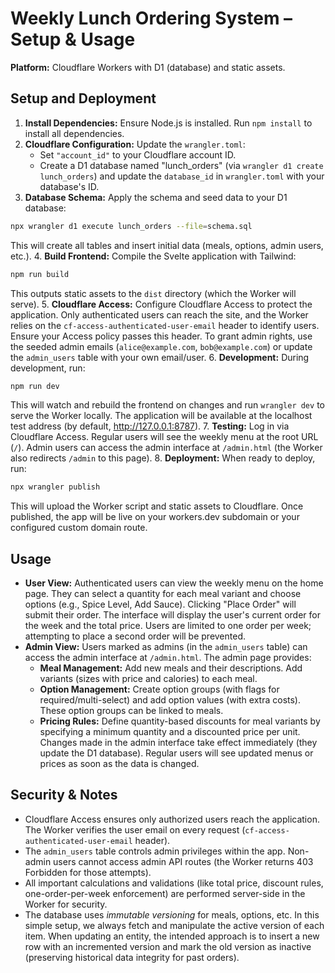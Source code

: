 # Weekly Lunch Ordering System – Setup & Usage
**Platform:** Cloudflare Workers with D1 (database) and static assets.

## Setup and Deployment
1. **Install Dependencies:** Ensure Node.js is installed. Run `npm install` to install all dependencies.
2. **Cloudflare Configuration:** Update the `wrangler.toml`:
   - Set `"account_id"` to your Cloudflare account ID.
   - Create a D1 database named "lunch_orders" (via `wrangler d1 create lunch_orders`) and update the `database_id` in `wrangler.toml` with your database's ID.
3. **Database Schema:** Apply the schema and seed data to your D1 database:
```bash
npx wrangler d1 execute lunch_orders --file=schema.sql
```
This will create all tables and insert initial data (meals, options, admin users, etc.).
4. **Build Frontend:** Compile the Svelte application with Tailwind:
```bash
npm run build
```
This outputs static assets to the `dist` directory (which the Worker will serve).
5. **Cloudflare Access:** Configure Cloudflare Access to protect the application. Only authenticated users can reach the site, and the Worker relies on the `cf-access-authenticated-user-email` header to identify users. Ensure your Access policy passes this header. To grant admin rights, use the seeded admin emails (`alice@example.com`, `bob@example.com`) or update the `admin_users` table with your own email/user.
6. **Development:** During development, run:
```bash
npm run dev
```
This will watch and rebuild the frontend on changes and run `wrangler dev` to serve the Worker locally. The application will be available at the localhost test address (by default, http://127.0.0.1:8787).
7. **Testing:** Log in via Cloudflare Access. Regular users will see the weekly menu at the root URL (`/`). Admin users can access the admin interface at `/admin.html` (the Worker also redirects `/admin` to this page).
8. **Deployment:** When ready to deploy, run:
```bash
npx wrangler publish
```
This will upload the Worker script and static assets to Cloudflare. Once published, the app will be live on your workers.dev subdomain or your configured custom domain route.

## Usage
- **User View:** Authenticated users can view the weekly menu on the home page. They can select a quantity for each meal variant and choose options (e.g., Spice Level, Add Sauce). Clicking "Place Order" will submit their order. The interface will display the user's current order for the week and the total price. Users are limited to one order per week; attempting to place a second order will be prevented.
- **Admin View:** Users marked as admins (in the `admin_users` table) can access the admin interface at `/admin.html`. The admin page provides:
  - **Meal Management:** Add new meals and their descriptions. Add variants (sizes with price and calories) to each meal.
  - **Option Management:** Create option groups (with flags for required/multi-select) and add option values (with extra costs). These option groups can be linked to meals.
  - **Pricing Rules:** Define quantity-based discounts for meal variants by specifying a minimum quantity and a discounted price per unit.
Changes made in the admin interface take effect immediately (they update the D1 database). Regular users will see updated menus or prices as soon as the data is changed.

## Security & Notes
- Cloudflare Access ensures only authorized users reach the application. The Worker verifies the user email on every request (`cf-access-authenticated-user-email` header).
- The `admin_users` table controls admin privileges within the app. Non-admin users cannot access admin API routes (the Worker returns 403 Forbidden for those attempts).
- All important calculations and validations (like total price, discount rules, one-order-per-week enforcement) are performed server-side in the Worker for security.
- The database uses *immutable versioning* for meals, options, etc. In this simple setup, we always fetch and manipulate the active version of each item. When updating an entity, the intended approach is to insert a new row with an incremented version and mark the old version as inactive (preserving historical data integrity for past orders).
